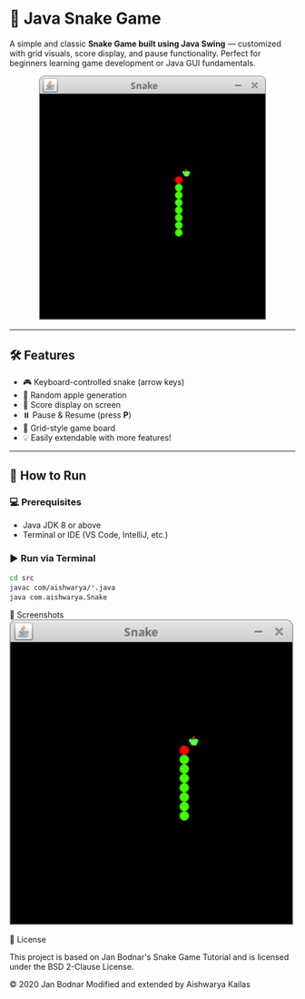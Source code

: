 # 🐍 Java Snake Game

A simple and classic **Snake Game built using Java Swing** — customized with grid visuals, score display, and pause functionality. Perfect for beginners learning game development or Java GUI fundamentals.

<p align="center">
  <img src="snake.png" alt="Snake Game Screenshot" width="400"/>
</p>

---

## 🛠️ Features

- 🎮 Keyboard-controlled snake (arrow keys)
- 🍎 Random apple generation
- 🔢 Score display on screen
- ⏸️ Pause & Resume (press **P**)
- 🎨 Grid-style game board
- 💡 Easily extendable with more features!

---

## 🚀 How to Run

### 💻 Prerequisites
- Java JDK 8 or above
- Terminal or IDE (VS Code, IntelliJ, etc.)


### ▶️ Run via Terminal

```bash
cd src
javac com/aishwarya/*.java
java com.aishwarya.Snake
```

📸 Screenshots
<img src="snake.png" width="500">

📄 License
    
  This project is based on Jan Bodnar's Snake Game Tutorial and is licensed under the BSD 2-Clause License.

  © 2020 Jan Bodnar
  Modified and extended by Aishwarya Kailas
